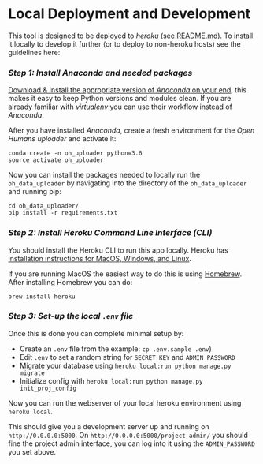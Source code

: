 # Local Deployment and Development

This tool is designed to be deployed to *heroku* ([see README.md](https://github.com/gedankenstuecke/oh_data_uploader/blob/master/README.md)). To install it
locally to develop it further (or to deploy to non-heroku hosts) see the guidelines here:

### *Step 1: Install Anaconda and needed packages*

[Download & Install the appropriate version of *Anaconda* on your end](https://www.anaconda.com/download/#macos),
this makes it easy to keep Python versions and modules clean. If you are already familiar with [*virtualenv*](https://virtualenv.pypa.io/en/stable/) you can use their workflow instead of *Anaconda*.

After you have installed *Anaconda*, create a fresh environment for the *Open Humans uploader* and activate it:

```
conda create -n oh_uploader python=3.6
source activate oh_uploader
```

Now you can install the packages needed to locally run the `oh_data_uploader` by navigating into the
directory of the `oh_data_uploader` and running pip:

```
cd oh_data_uploader/
pip install -r requirements.txt
```

### *Step 2: Install Heroku Command Line Interface (CLI)*

You should install the Heroku CLI to run this app locally.
Heroku has [installation instructions for MacOS, Windows, and Linux](https://devcenter.heroku.com/articles/heroku-cli#download-and-install).

If you are running MacOS the easiest way to do this is using [Homebrew](https://brew.sh/). After installing Homebrew you can do:

```
brew install heroku
```

### *Step 3: Set-up the local `.env` file*
Once this is done you can complete minimal setup by:
* Create an `.env` file from the example: `cp .env.sample .env`)
* Edit `.env` to set a random string for `SECRET_KEY` and `ADMIN_PASSWORD`
* Migrate your database using `heroku local:run python manage.py migrate`
* Initialize config with `heroku local:run python manage.py init_proj_config`

Now you can run the webserver of your local heroku environment using `heroku local`.

This should give you a development server up and running on `http://0.0.0.0:5000`.
On `http://0.0.0.0:5000/project-admin/` you should fine the project admin interface,
you can log into it using the `ADMIN_PASSWORD` you set above.
